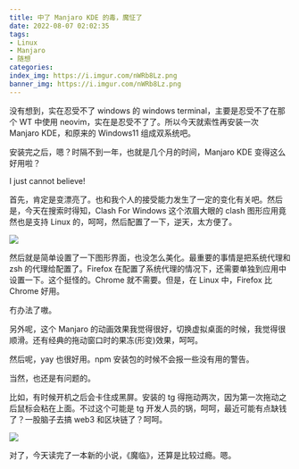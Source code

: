 ```yaml
---
title: 中了 Manjaro KDE 的毒，魔怔了
date: 2022-08-07 02:02:35
tags:
- Linux
- Manjaro
- 随想
categories:
index_img: https://i.imgur.com/nWRb8Lz.png
banner_img: https://i.imgur.com/nWRb8Lz.png
---
```


没有想到，实在忍受不了 windows 的 windows terminal，主要是忍受不了在那个 WT 中使用 neovim，实在是忍受不了了。所以今天就索性再安装一次 Manjaro KDE，和原来的 Windows11 组成双系统吧。

安装完之后，嗯？时隔不到一年，也就是几个月的时间，Manjaro KDE 变得这么好用啦？

I just cannot believe!

首先，肯定是变漂亮了。也和我个人的接受能力发生了一定的变化有关吧。然后是，今天在搜索时得知，Clash For Windows 这个浓眉大眼的 clash 图形应用竟然也是支持 Linux 的，呵呵，然后配置了一下，逆天，太方便了。

![](https://i.imgur.com/3f7lICR.png)

然后就是简单设置了一下图形界面，也没怎么美化。最重要的事情是把系统代理和 zsh 的代理给配置了。Firefox 在配置了系统代理的情况下，还需要单独到应用中设置一下。这个挺怪的。Chrome 就不需要。但是，在 Linux 中，Firefox 比 Chrome 好用。

冇办法了嗷。

另外呢，这个 Manjaro 的动画效果我觉得很好，切换虚拟桌面的时候，我觉得很顺滑。还有经典的拖动窗口时的果冻(形变)效果，呵呵。

然后呢，yay 也很好用。npm 安装包的时候不会报一些没有用的警告。

当然，也还是有问题的。

比如，有时候开机之后会卡住成黑屏。安装的 tg 得拖动两次，因为第一次拖动之后鼠标会粘在上面。不过这个可能是 tg 开发人员的锅，呵呵，最近可能有点缺钱了？一股脑子去搞 web3 和区块链了？呵呵。

![](https://i.imgur.com/mFCScyL.png)

对了，今天读完了一本新的小说，《魔临》，还算是比较过瘾。嗯。

